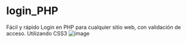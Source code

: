 # login_PHP
Fácil y rápido Login en PHP para cualquier sitio web, con validación de acceso.
Utilizando CSS3
![image](https://user-images.githubusercontent.com/99271120/190685531-7ce9d609-9a2c-4a77-8a4b-b3f573a88d2f.png)
